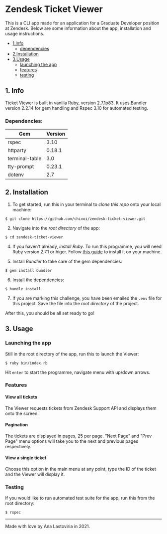 # Zendesk Ticket Viewer

This is a CLI app made for an application for a Graduate Developer position at Zendesk.
Below are some information about the app, installation and usage instructions.

* [1.Info](#1-info)<br>
   * [dependencies](#dependencies)
* [2.Installation](#2-installation)<br>
* [3.Usage](#3-usage)<br>
   * [launching the app](#launching-the-app)
   * [features](#features)
   * [testing](#testing)

## 1. Info

Ticket Viewer is built in vanilla Ruby, version 2.7.1p83. It uses Bundler version 2.2.14 for gem handling and Rspec 3.10 for automated testing.

### Dependencies:

Gem | Version
---------|----------
 rspec | 3.10
 httparty | 0.18.1
 terminal-table | 3.0
 tty-prompt | 0.23.1
 dotenv | 2.7


## 2. Installation

1. To get started, run this in your terminal to *clone this repo* onto your local machine:

```
$ git clone https://github.com/chivoi/zendesk-ticket-viewer.git
```

2. Navigate into the *root directory* of the app:

```
$ cd zendesk-ticket-viewer
```

4. If you haven't already, *install Ruby*. To run this programme, you will need Ruby version 2.7.1 or higer. Follow [this guide](https://www.ruby-lang.org/en/documentation/installation/) to install it on your machine.

5. Install *Bundler* to take care of the gem dependencies:

```
$ gem install bundler
```

6. Install the dependencies:

```
$ bundle install
```

7. If you are marking this challenge, you have been emailed the `.env` file for this project. Save the file into the *root directory* of the project.

After this, you should be all set ready to go!

## 3. Usage
### Launching the app

Still in the root directory of the app, run this to launch the Viewer:

```
$ ruby bin/index.rb
```

Hit `enter` to start the programme, navigate menu with up/down arrows.
### Features

#### **View all tickets**

The Viewer requests tickets from Zendesk Support API and displays them onto the screen.

#### **Pagination**

The tickets are displayed in pages, 25 per page. "Next Page" and "Prev Page" menu options will take you to the next and previous pages respectively.

#### **View a single ticket**

Choose this option in the main menu at any point, type the ID of the ticket and the Viewer will display it.

### Testing

If you would like to run automated test suite for the app, run this from the root directory:

```
$ rspec
```
___

Made with love by Ana Lastoviria in 2021.
